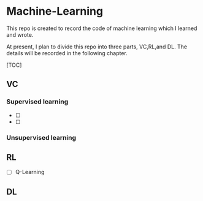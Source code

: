 # Machine-Learning

This repo is created to record the code of  machine learning which I learned and wrote.

At present, I plan to divide this repo into three parts, VC,RL,and DL. The details will be recorded in the following chapter.

[TOC]

## VC

### Supervised learning

- [ ] [PLA]: https://github.com/jimimao/Machine-Learning/blob/master/VC/Supervised%20Learning/PLA/PLA.md

- [ ] 

### Unsupervised learning

## RL

- [ ] Q-Learning

## DL

